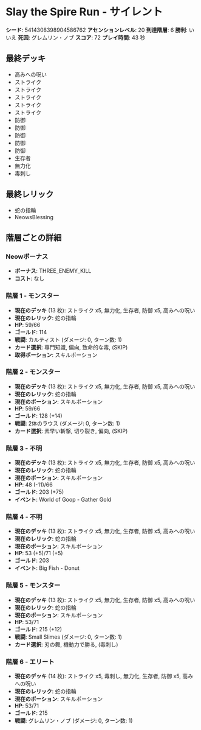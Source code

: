 # Slay the Spire Run - サイレント

**シード**: 5414308398904586762
**アセンションレベル**: 20
**到達階層**: 6
**勝利**: いいえ
**死因**: グレムリン・ノブ
**スコア**: 72
**プレイ時間**: 43 秒

## 最終デッキ
- 高みへの呪い
- ストライク
- ストライク
- ストライク
- ストライク
- ストライク
- 防御
- 防御
- 防御
- 防御
- 防御
- 生存者
- 無力化
- 毒刺し

## 最終レリック
- 蛇の指輪
- NeowsBlessing

## 階層ごとの詳細

### Neowボーナス
- **ボーナス**: THREE_ENEMY_KILL
- **コスト**: なし

### 階層 1 - モンスター
- **現在のデッキ** (13 枚): ストライク x5, 無力化, 生存者, 防御 x5, 高みへの呪い
- **現在のレリック**: 蛇の指輪
- **HP**: 59/66
- **ゴールド**: 114
- **戦闘**: カルティスト (ダメージ: 0, ターン数: 1)
- **カード選択**: 専門知識, 偏向, 致命的な毒, (SKIP)
- **取得ポーション**: スキルポーション

### 階層 2 - モンスター
- **現在のデッキ** (13 枚): ストライク x5, 無力化, 生存者, 防御 x5, 高みへの呪い
- **現在のレリック**: 蛇の指輪
- **現在のポーション**: スキルポーション
- **HP**: 59/66
- **ゴールド**: 128 (+14)
- **戦闘**: 2体のラウス (ダメージ: 0, ターン数: 1)
- **カード選択**: 素早い斬撃, 切り裂き, 偏向, (SKIP)

### 階層 3 - 不明
- **現在のデッキ** (13 枚): ストライク x5, 無力化, 生存者, 防御 x5, 高みへの呪い
- **現在のレリック**: 蛇の指輪
- **現在のポーション**: スキルポーション
- **HP**: 48 (-11)/66
- **ゴールド**: 203 (+75)
- **イベント**: World of Goop - Gather Gold

### 階層 4 - 不明
- **現在のデッキ** (13 枚): ストライク x5, 無力化, 生存者, 防御 x5, 高みへの呪い
- **現在のレリック**: 蛇の指輪
- **現在のポーション**: スキルポーション
- **HP**: 53 (+5)/71 (+5)
- **ゴールド**: 203
- **イベント**: Big Fish - Donut

### 階層 5 - モンスター
- **現在のデッキ** (13 枚): ストライク x5, 無力化, 生存者, 防御 x5, 高みへの呪い
- **現在のレリック**: 蛇の指輪
- **現在のポーション**: スキルポーション
- **HP**: 53/71
- **ゴールド**: 215 (+12)
- **戦闘**: Small Slimes (ダメージ: 0, ターン数: 1)
- **カード選択**: 刃の舞, 機動力で勝る, (毒刺し)

### 階層 6 - エリート
- **現在のデッキ** (14 枚): ストライク x5, 毒刺し, 無力化, 生存者, 防御 x5, 高みへの呪い
- **現在のレリック**: 蛇の指輪
- **現在のポーション**: スキルポーション
- **HP**: 53/71
- **ゴールド**: 215
- **戦闘**: グレムリン・ノブ (ダメージ: 0, ターン数: 1)
